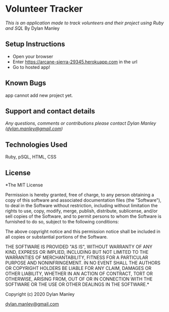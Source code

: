 # Volunteer Tracker
_This is an application made to track volunteers and their project using Ruby and SQL_
By Dylan Manley

## Setup Instructions

* Open your browser
* Enter https://arcane-sierra-29345.herokuapp.com in the url
* Go to hosted app!

## Known Bugs
app cannot add new project yet.

## Support and contact details
_Any questions, comments or contributions please contact Dylan Manley (dylan.manley@gmail.com)_

## Technologies Used
Ruby, pSQL, HTML, CSS

## License
*The MIT License

Permission is hereby granted, free of charge, to any person obtaining a copy of this software and associated documentation files (the "Software"), to deal in the Software without restriction, including without limitation the rights to use, copy, modify, merge, publish, distribute, sublicense, and/or sell copies of the Software, and to permit persons to whom the Software is furnished to do so, subject to the following conditions:

The above copyright notice and this permission notice shall be included in all copies or substantial portions of the Software.

THE SOFTWARE IS PROVIDED "AS IS", WITHOUT WARRANTY OF ANY KIND, EXPRESS OR IMPLIED, INCLUDING BUT NOT LIMITED TO THE WARRANTIES OF MERCHANTABILITY, FITNESS FOR A PARTICULAR PURPOSE AND NONINFRINGEMENT. IN NO EVENT SHALL THE AUTHORS OR COPYRIGHT HOLDERS BE LIABLE FOR ANY CLAIM, DAMAGES OR OTHER LIABILITY, WHETHER IN AN ACTION OF CONTRACT, TORT OR OTHERWISE, ARISING FROM, OUT OF OR IN CONNECTION WITH THE SOFTWARE OR THE USE OR OTHER DEALINGS IN THE SOFTWARE.*

Copyright (c) 2020 Dylan Manley

dylan.manley@gmail.com

